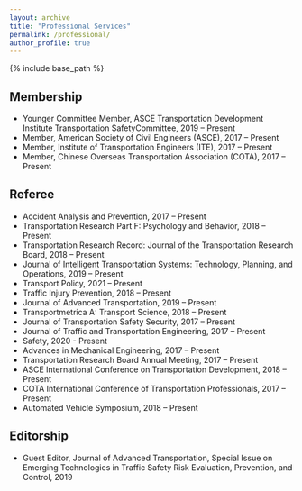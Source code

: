 ```yaml
---
layout: archive
title: "Professional Services"
permalink: /professional/
author_profile: true
---
```


{% include base_path %}

## Membership
* Younger Committee Member, ASCE Transportation Development Institute Transportation SafetyCommittee, 2019 – Present
* Member, American Society of Civil Engineers (ASCE), 2017 – Present
* Member, Institute of Transportation Engineers (ITE), 2017 – Present
* Member, Chinese Overseas Transportation Association (COTA), 2017 – Present

## Referee
* Accident Analysis and Prevention, 2017 – Present
* Transportation Research Part F: Psychology and Behavior, 2018 – Present
* Transportation Research Record: Journal of the Transportation Research Board, 2018 – Present
* Journal of Intelligent Transportation Systems: Technology, Planning, and Operations, 2019 – Present
* Transport Policy, 2021 – Present
* Traffic Injury Prevention, 2018 – Present
* Journal of Advanced Transportation, 2019 – Present
* Transportmetrica A: Transport Science, 2018 – Present
* Journal of Transportation Safety Security, 2017 – Present
* Journal of Traffic and Transportation Engineering, 2017 – Present
* Safety, 2020 - Present
* Advances in Mechanical Engineering, 2017 – Present
* Transportation Research Board Annual Meeting, 2017 – Present
* ASCE International Conference on Transportation Development, 2018 – Present
* COTA International Conference of Transportation Professionals, 2017 – Present
* Automated Vehicle Symposium, 2018 – Present

## Editorship
* Guest Editor, Journal of Advanced Transportation, Special Issue on Emerging Technologies in Traffic Safety Risk Evaluation, Prevention, and Control, 2019






